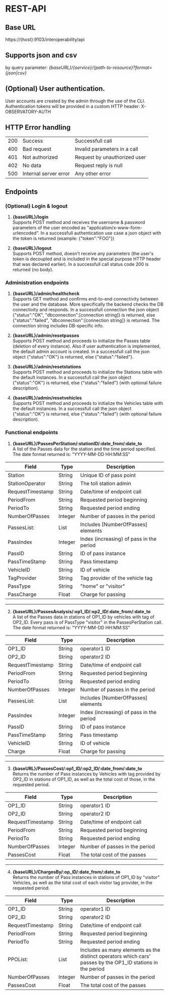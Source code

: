 # REST-API

## Base URL
https://{host}:9103/interoperability/api

## Supports json and csv 
by query parameter: _{baseURL}/{service}/{path-to-resource}?format={json|csv}_

## (Optional) User authentication. 
User accounts are created by the admin through the use of the CLI. Authentication tokens will be provided in a custom HTTP header: X-OBSERVATORY-AUTH 

## HTTP Error handling
|     |                       |                              |
| --- | --------------------- | ---------------------------- |
| 200 | Success               | Successfull call             |
| 400 | Bad request           | Invalid parameters in a call |
| 401 | Not authorized        | Request by unauthorized user |
| 402 | No data               | Request reply is null        |
| 500 | Internal server error | Any other error              |



## Endpoints

### (Optional) Login & logout

1.  **{baseURL}/login**    
Supports POST method and receives the username & password parameters of the user encoded  as "application/x-www-form-urlencoded". In a successfull authentication use case a json object with the token is returned (example: {"token":"FOO"})

2. **{baseURL}/logout**    
Supports POST method, doesn't receive any parameters (the user's token is decoupled and is included in the special purpose HTTP header that was declared earlier). In a successfull call status code 200 is returned (no body).


### Administration endpoints

1. **{baseURL}/admin/healthcheck**    
Supports GET method and confirms end-to-end connectivity between the user and the database. More specifically the backend checks the DB connectivity and responds. In a successfull connection the json object {"status":"OK", "dbconnection":[connection string]} is returned, else {"status":"failed", "dbconnection":[connection string]} is returned. The connection string includes DB-specific info.

2. **{baseURL}/admin/resetpasses**    
Supports POST method and proceeds to initialize the Passes table (deletion of every instance). Also if user authentication is implemented, the default admin account is created. In a successfull call the json object {"status":"OK"} is returned, else {"status":"failed"}.

3. **{baseURL}/admin/resetstations**    
Supports POST method and proceeds to initialize the Stations table with the default instances. In a successfull call the json object {"status":"OK"} is returned, else {"status":"failed"} (with optional failure description).

4. **{baseURL}/admin/resetvehicles**    
Supports POST method and proceeds to initialize the Vehicles table with the default instances. In a successfull call the json object {"status":"OK"} is returned, else {"status":"failed"} (with optional failure description).


### Functional endpoints

1. **{baseURL}/PassesPerStation/:stationID/:date_from/:date_to**    
A list of the Passes data for the station and the time period specified. The date format returned is: "YYYY-MM-DD HH:MM:SS"

| Field            | Type    | Description                              |
| ---------------- | ------- | ---------------------------------------- |
| Station          | String  | Unique ID of pass point                  |                 
| StationOperator  | String  | The toll station admin                   |
| RequestTimestamp | String  | Date/time of endpoint call               |
| PeriodFrom       | String  | Requested period beginning               |
| PeriodTo         | String  | Requested period ending                  |
| NumberOfPasses   | Integer | Number of passes in the period           |
| PassesList:      | List    | Includes [NumberOfPasses] elements       |
| PassIndex        | Integer | Index (increasing) of pass in the period |
| PassID           | String  | ID of pass instance                      |
| PassTimeStamp    | String  | Pass timestamp                           |              
| VehicleID        | String  | ID of vehicle                            |             
| TagProvider      | String  | Tag provider of the vehicle tag          |            
| PassType         | String  | "home" or "visitor"                      |    
| PassCharge       | Float   | Charge for passing                       |
                                                                          
   --------------------------------------------------------                                                                          
                                                                          

2. **{baseURL}/PassesAnalysis/:op1_ID/:op2_ID/:date_from/:date_to**    
A list of the Passes data in stations of OP1_ID by vehicles with tag of OP2_ID. Every pass is of PassType "visitor" in the PassesPerStation call. The date format returned is: "YYYY-MM-DD HH:MM:SS"

| Field            | Type    | Description                              |
| ---------------- | ------- | ---------------------------------------- |
| OP1_ID           | String  | operator1 ID                             |                 
| OP2_ID           | String  | operator2 ID                             |
| RequestTimestamp | String  | Date/time of endpoint call               |
| PeriodFrom       | String  | Requested period beginning               |
| PeriodTo         | String  | Requested period ending                  |
| NumberOfPasses   | Integer | Number of passes in the period           |
| PassesList:      | List    | Includes [NumberOfPasses] elements       |
| PassIndex        | Integer | Index (increasing) of pass in the period |
| PassID           | String  | ID of pass instance                      |
| PassTimeStamp    | String  | Pass timestamp                           |              
| VehicleID        | String  | ID of vehicle                            |             
| Charge           | Float   | Charge for passing                       |
                                                                          
   ------------------------------------------------------                                                                          
                                                                          

3. **{baseURL}/PassesCost/:op1_ID/:op2_ID/:date_from/:date_to**    
Returns the number of Pass instances by Vehicles with tag provided by OP2_ID in stations of OP1_ID, as well as the total cost of those, in the requested period. 

| Field            | Type    | Description                    |
| ---------------- | ------- | ------------------------------ |
| OP1_ID           | String  | operator1 ID                   |                 
| OP2_ID           | String  | operator2 ID                   |
| RequestTimestamp | String  | Date/time of endpoint call     |
| PeriodFrom       | String  | Requested period beginning     |
| PeriodTo         | String  | Requested period ending        |
| NumberOfPasses   | Integer | Number of passes in the period |
| PassesCost       | Float   | The total cost of the passes   |
                                                                          
   -----------------------------------------------------                                                                          
                                                                          

4. **{baseURL}/ChargesBy/:op_ID/:date_from/:date_to**    
Returns the number of Pass instances in stations of OP1_ID by "visitor" Vehicles, as well as the total cost of each visitor tag provider, in the requested period. 

| Field            | Type    | Description                                                                                                 |
| ---------------- | ------- | ----------------------------------------------------------------------------------------------------------- |
| OP1_ID           | String  | operator1 ID                                                                                                |
| OP2_ID           | String  | operator2 ID                                                                                                |
| RequestTimestamp | String  | Date/time of endpoint call                                                                                  |
| PeriodFrom       | String  | Requested period beginning                                                                                  |
| PeriodTo         | String  | Requested period ending                                                                                     |
| PPOList:         | List    | Includes as many elements as the distinct operators which cars' passes by the OP1_ID stations in the period |
| NumberOfPasses   | Integer | Number of passes in the period                                                                              |
| PassesCost       | Float   | The total cost of the passes                                                                                |

